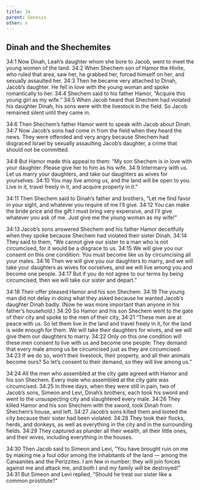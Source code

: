 ```yaml
---
title: 34
parent: Genesis
other: x
---
```


## Dinah and the Shechemites

<a name="34:1">34:1</a> Now Dinah, Leah’s daughter whom she bore to Jacob, went to meet the young women of the land. <a name="34:2">34:2</a> When Shechem son of Hamor the Hivite, who ruled that area, saw her, he grabbed her, forced himself on her, and sexually assaulted her. <a name="34:3">34:3</a> Then he became very attached to Dinah, Jacob’s daughter. He fell in love with the young woman and spoke romantically to her. <a name="34:4">34:4</a> Shechem said to his father Hamor, “Acquire this young girl as my wife.” <a name="34:5">34:5</a> When Jacob heard that Shechem had violated his daughter Dinah, his sons were with the livestock in the field. So Jacob remained silent until they came in.

<a name="34:6">34:6</a> Then Shechem’s father Hamor went to speak with Jacob about Dinah. <a name="34:7">34:7</a> Now Jacob’s sons had come in from the field when they heard the news. They were offended and very angry because Shechem had disgraced Israel by sexually assaulting Jacob’s daughter, a crime that should not be committed.

<a name="34:8">34:8</a> But Hamor made this appeal to them: “My son Shechem is in love with your daughter. Please give her to him as his wife. <a name="34:9">34:9</a> Intermarry with us. Let us marry your daughters, and take our daughters as wives for yourselves. <a name="34:10">34:10</a> You may live among us, and the land will be open to you. Live in it, travel freely in it, and acquire property in it.”

<a name="34:11">34:11</a> Then Shechem said to Dinah’s father and brothers, “Let me find favor in your sight, and whatever you require of me I’ll give. <a name="34:12">34:12</a> You can make the bride price and the gift I must bring very expensive, and I’ll give whatever you ask of me. Just give me the young woman as my wife!”

<a name="34:13">34:13</a> Jacob’s sons answered Shechem and his father Hamor deceitfully when they spoke because Shechem had violated their sister Dinah. <a name="34:14">34:14</a> They said to them, “We cannot give our sister to a man who is not circumcised, for it would be a disgrace to us. <a name="34:15">34:15</a> We will give you our consent on this one condition: You must become like us by circumcising all your males. <a name="34:16">34:16</a> Then we will give you our daughters to marry, and we will take your daughters as wives for ourselves, and we will live among you and become one people. <a name="34:17">34:17</a> But if you do not agree to our terms by being circumcised, then we will take our sister and depart.”

<a name="34:18">34:18</a> Their offer pleased Hamor and his son Shechem. <a name="34:19">34:19</a> The young man did not delay in doing what they asked because he wanted Jacob’s daughter Dinah badly. (Now he was more important than anyone in his father’s household.) <a name="34:20">34:20</a> So Hamor and his son Shechem went to the gate of their city and spoke to the men of their city, <a name="34:21">34:21</a> “These men are at peace with us. So let them live in the land and travel freely in it, for the land is wide enough for them. We will take their daughters for wives, and we will give them our daughters to marry. <a name="34:22">34:22</a> Only on this one condition will these men consent to live with us and become one people: They demand that every male among us be circumcised just as they are circumcised. <a name="34:23">34:23</a> If we do so, won’t their livestock, their property, and all their animals become ours? So let’s consent to their demand, so they will live among us.”

<a name="34:24">34:24</a> All the men who assembled at the city gate agreed with Hamor and his son Shechem. Every male who assembled at the city gate was circumcised. <a name="34:25">34:25</a> In three days, when they were still in pain, two of Jacob’s sons, Simeon and Levi, Dinah’s brothers, each took his sword and went to the unsuspecting city and slaughtered every male. <a name="34:26">34:26</a> They killed Hamor and his son Shechem with the sword, took Dinah from Shechem’s house, and left. <a name="34:27">34:27</a> Jacob’s sons killed them and looted the city because their sister had been violated. <a name="34:28">34:28</a> They took their flocks, herds, and donkeys, as well as everything in the city and in the surrounding fields. <a name="34:29">34:29</a> They captured as plunder all their wealth, all their little ones, and their wives, including everything in the houses.

<a name="34:30">34:30</a> Then Jacob said to Simeon and Levi, “You have brought ruin on me by making me a foul odor among the inhabitants of the land — among the Canaanites and the Perizzites. I am few in number; they will join forces against me and attack me, and both I and my family will be destroyed!” <a name="34:31">34:31</a> But Simeon and Levi replied, “Should he treat our sister like a common prostitute?”
